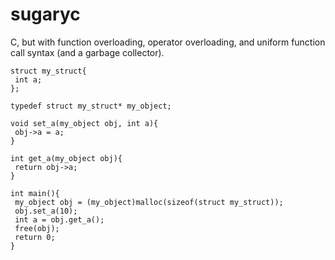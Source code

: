# sugaryc
 
C, but with function overloading, operator overloading, and uniform function call syntax (and a garbage collector).

```
struct my_struct{
 int a;
};

typedef struct my_struct* my_object;

void set_a(my_object obj, int a){
 obj->a = a;
}

int get_a(my_object obj){
 return obj->a;
}

int main(){
 my_object obj = (my_object)malloc(sizeof(struct my_struct));
 obj.set_a(10);
 int a = obj.get_a();
 free(obj);
 return 0;
}
